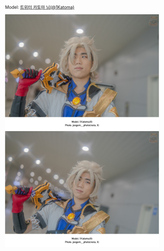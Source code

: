 ﻿---
dddd: 2024.02.17 일페
nickname: 카토마
sns_type: x
sns_id: 1Katoma
---

Model: <a href="https://x.com/1Katoma" target="_blank">트위터 카토마 님(@1Katoma)</a>

![DSC03640.jpg](/assets/img/2024/02-17/DSC03640.jpg)
![DSC03638.jpg](/assets/img/2024/02-17/DSC03638.jpg)
<!-- ![DSC03635.jpg](/assets/img/2024/02-17/DSC03635.jpg) -->